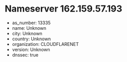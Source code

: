 # Nameserver 162.159.57.193

* as_number: 13335
* name: Unknown
* city: Unknown
* country: Unknown
* organization: CLOUDFLARENET
* version: Unknown
* dnssec: true
